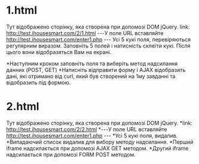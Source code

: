 # 1.html

Тут відображено сторінку, яка створена при допомозі DOM jQuery. 
link: http://test.ihousesmart.com/2/1.html
---У поле URL вставляйте http://test.ihousesmart.com/enter1.php ---
Усі 5 кукі поля, перевіряються регулярним виразом.
Заповніть 5 полей і натисність склеїти кукі.
Після цього вони відобразяться Вам на екрані.

*Наступним кроком заповніть поля та виберіть метод надсилання данних (POST, GET)
*Натисніть відправити форму і AJAX відобразить дані, які отримано від curl, який був створений на 1му завданні та відобразить під формою.

# 2.html
Тут відображено сторінку, яка створена при допомозі DOM jQuery. 
*link: http://test.ihousesmart.com/2/2.html
*---У поле URL вставляйте http://test.ihousesmart.com/enter1.php ---
*Усі 5 кукі поля, видалив.
*Випадаючий список видалив для вибору методу надсилання.
*Перший iframe надсилається при допомозі AJAX GET методом.
*Другий iframe надсилається при допомозі FORM POST методом.


